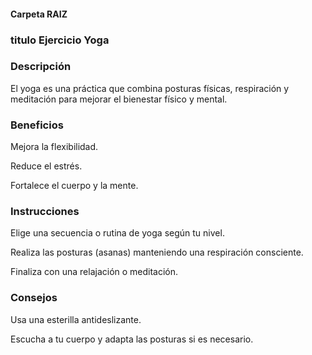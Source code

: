 #### Carpeta RAIZ 


### titulo Ejercicio Yoga

### Descripción
El yoga es una práctica que combina posturas físicas, respiración y meditación para mejorar el bienestar físico y mental.

### Beneficios
Mejora la flexibilidad.

Reduce el estrés.

Fortalece el cuerpo y la mente.

### Instrucciones
Elige una secuencia o rutina de yoga según tu nivel.

Realiza las posturas (asanas) manteniendo una respiración consciente.

Finaliza con una relajación o meditación.

### Consejos
Usa una esterilla antideslizante.

Escucha a tu cuerpo y adapta las posturas si es necesario.
